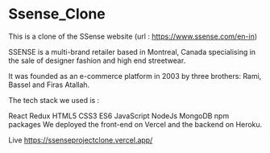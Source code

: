 # Ssense_Clone
This is a clone of the SSense website (url : https://www.ssense.com/en-in)

SSENSE is a multi-brand retailer based in Montreal, Canada specialising in the sale of designer fashion and high end streetwear.

It was founded as an e-commerce platform in 2003 by three brothers: Rami, Bassel and Firas Atallah.

The tech stack we used is :

React
Redux
HTML5
CSS3
ES6 JavaScript
NodeJs
MongoDB
npm packages
We deployed the front-end on Vercel and the backend on Heroku.

Live
https://ssenseprojectclone.vercel.app/


